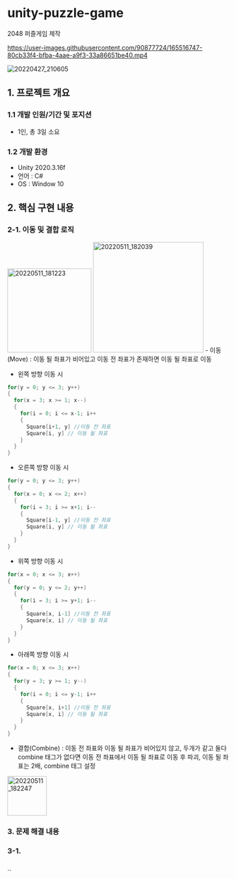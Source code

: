# unity-puzzle-game
2048 퍼즐게임 제작

https://user-images.githubusercontent.com/90877724/165516747-80cb33f4-bfba-4aae-a9f3-33a86651be40.mp4

![20220427_210605](https://user-images.githubusercontent.com/90877724/165516782-5e2ba448-6610-453e-beea-8122b4c6451d.png)


## 1. 프로젝트 개요
### 1.1 개발 인원/기간 및 포지션
- 1인, 총 3일 소요
### 1.2 개발 환경
- Unity 2020.3.16f
- 언어 : C#
- OS : Window 10

## 2. 핵심 구현 내용
### 2-1. 이동 및 결합 로직
<img width="190" alt="20220511_181223" src="https://user-images.githubusercontent.com/90877724/167815320-f230fcae-e322-432e-8f25-022746f03ad3.png">
<img width="250" alt="20220511_182039" src="https://user-images.githubusercontent.com/90877724/167815910-60a5eba8-9eae-4b06-9a61-695fe0cf4960.png">
- 이동(Move) : 이동 될 좌표가 비어있고 이동 전 좌표가 존재하면 이동 될 좌표로 이동

- 왼쪽 방향 이동 시

```c#
for(y = 0; y <= 3; y++)
{
  for(x = 3; x >= 1; x--)
  {
    for(i = 0; i <= x-1; i++
    {      
      Square[i+1, y] //이동 전 좌표
      Square[i, y] // 이동 될 좌표
    }
  }
}
```

- 오른쪽 방향 이동 시
```c#
for(y = 0; y <= 3; y++)
{
  for(x = 0; x <= 2; x++)
  {
    for(i = 3; i >= x+1; i--
    {      
      Square[i-1, y] //이동 전 좌표
      Square[i, y] // 이동 될 좌표
    }
  }
}
```

- 위쪽 방향 이동 시
```c#
for(x = 0; x <= 3; x++)
{
  for(y = 0; y <= 2; y++)
  {
    for(i = 3; i >= y+1; i--
    {      
      Square[x, i-1] //이동 전 좌표
      Square[x, i] // 이동 될 좌표
    }
  }
}
```

- 아래쪽 방향 이동 시
```c#
for(x = 0; x <= 3; x++)
{
  for(y = 3; y >= 1; y--)
  {
    for(i = 0; i <= y-1; i++
    {      
      Square[x, i+1] //이동 전 좌표
      Square[x, i] // 이동 될 좌표
    }
  }
}
```

- 결합(Combine) : 이동 전 좌표와 이동 될 좌표가 비어있지 않고, 두개가 같고 둘다 combine 태그가 없다면 이동 전 좌표에서 이동 될 좌표로 이동 후 파괴, 이동 될 좌표는 2배, combine 태그 설정

<img width="89" alt="20220511_182247" src="https://user-images.githubusercontent.com/90877724/167816335-724118e0-7f03-4ddb-8fcb-0c52f4983585.png">


### 3. 문제 해결 내용
### 3-1. 


```c#
```

``
